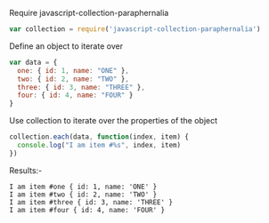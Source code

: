 Require javascript-collection-paraphernalia
   
``` javascript 
var collection = require('javascript-collection-paraphernalia')
```
    
Define an object to iterate over    
 
``` javascript 
var data = {
  one: { id: 1, name: "ONE" },
  two: { id: 2, name: "TWO" },
  three: { id: 3, name: "THREE" },
  four: { id: 4, name: "FOUR" }
}
```
    
Use collection to iterate over the properties of the object    
    
``` javascript 
collection.each(data, function(index, item) {
  console.log("I am item #%s", index, item)
})
```

Results:-

    I am item #one { id: 1, name: 'ONE' }
    I am item #two { id: 2, name: 'TWO' }
    I am item #three { id: 3, name: 'THREE' }
    I am item #four { id: 4, name: 'FOUR' }
